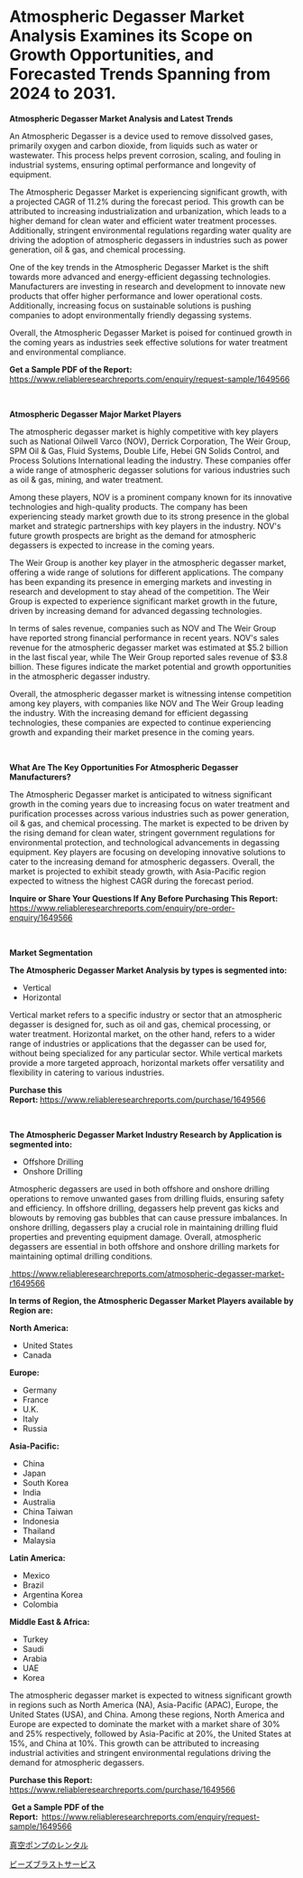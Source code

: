 <p><h1>Atmospheric Degasser Market Analysis Examines its Scope on Growth Opportunities, and Forecasted Trends Spanning from 2024 to 2031.</h1></p><p><strong>Atmospheric Degasser Market Analysis and Latest Trends</strong></p>
<p><p>An Atmospheric Degasser is a device used to remove dissolved gases, primarily oxygen and carbon dioxide, from liquids such as water or wastewater. This process helps prevent corrosion, scaling, and fouling in industrial systems, ensuring optimal performance and longevity of equipment.</p><p>The Atmospheric Degasser Market is experiencing significant growth, with a projected CAGR of 11.2% during the forecast period. This growth can be attributed to increasing industrialization and urbanization, which leads to a higher demand for clean water and efficient water treatment processes. Additionally, stringent environmental regulations regarding water quality are driving the adoption of atmospheric degassers in industries such as power generation, oil & gas, and chemical processing.</p><p>One of the key trends in the Atmospheric Degasser Market is the shift towards more advanced and energy-efficient degassing technologies. Manufacturers are investing in research and development to innovate new products that offer higher performance and lower operational costs. Additionally, increasing focus on sustainable solutions is pushing companies to adopt environmentally friendly degassing systems.</p><p>Overall, the Atmospheric Degasser Market is poised for continued growth in the coming years as industries seek effective solutions for water treatment and environmental compliance.</p></p>
<p><strong>Get a Sample PDF of the Report:&nbsp;</strong> <a href="https://www.reliableresearchreports.com/enquiry/request-sample/1649566">https://www.reliableresearchreports.com/enquiry/request-sample/1649566</a></p>
<p>&nbsp;</p>
<p><strong>Atmospheric Degasser Major Market Players</strong></p>
<p><p>The atmospheric degasser market is highly competitive with key players such as National Oilwell Varco (NOV), Derrick Corporation, The Weir Group, SPM Oil & Gas, Fluid Systems, Double Life, Hebei GN Solids Control, and Process Solutions International leading the industry. These companies offer a wide range of atmospheric degasser solutions for various industries such as oil & gas, mining, and water treatment.</p><p>Among these players, NOV is a prominent company known for its innovative technologies and high-quality products. The company has been experiencing steady market growth due to its strong presence in the global market and strategic partnerships with key players in the industry. NOV's future growth prospects are bright as the demand for atmospheric degassers is expected to increase in the coming years.</p><p>The Weir Group is another key player in the atmospheric degasser market, offering a wide range of solutions for different applications. The company has been expanding its presence in emerging markets and investing in research and development to stay ahead of the competition. The Weir Group is expected to experience significant market growth in the future, driven by increasing demand for advanced degassing technologies.</p><p>In terms of sales revenue, companies such as NOV and The Weir Group have reported strong financial performance in recent years. NOV's sales revenue for the atmospheric degasser market was estimated at $5.2 billion in the last fiscal year, while The Weir Group reported sales revenue of $3.8 billion. These figures indicate the market potential and growth opportunities in the atmospheric degasser industry.</p><p>Overall, the atmospheric degasser market is witnessing intense competition among key players, with companies like NOV and The Weir Group leading the industry. With the increasing demand for efficient degassing technologies, these companies are expected to continue experiencing growth and expanding their market presence in the coming years.</p></p>
<p>&nbsp;</p>
<p><strong>What Are The Key Opportunities For Atmospheric Degasser Manufacturers?</strong></p>
<p><p>The Atmospheric Degasser market is anticipated to witness significant growth in the coming years due to increasing focus on water treatment and purification processes across various industries such as power generation, oil & gas, and chemical processing. The market is expected to be driven by the rising demand for clean water, stringent government regulations for environmental protection, and technological advancements in degassing equipment. Key players are focusing on developing innovative solutions to cater to the increasing demand for atmospheric degassers. Overall, the market is projected to exhibit steady growth, with Asia-Pacific region expected to witness the highest CAGR during the forecast period.</p></p>
<p><strong>Inquire or Share Your Questions If Any Before Purchasing This Report:</strong> <a href="https://www.reliableresearchreports.com/enquiry/pre-order-enquiry/1649566">https://www.reliableresearchreports.com/enquiry/pre-order-enquiry/1649566</a></p>
<p>&nbsp;</p>
<p><strong>Market Segmentation</strong></p>
<p><strong>The Atmospheric Degasser Market Analysis by types is segmented into:</strong></p>
<p><ul><li>Vertical</li><li>Horizontal</li></ul></p>
<p><p>Vertical market refers to a specific industry or sector that an atmospheric degasser is designed for, such as oil and gas, chemical processing, or water treatment. Horizontal market, on the other hand, refers to a wider range of industries or applications that the degasser can be used for, without being specialized for any particular sector. While vertical markets provide a more targeted approach, horizontal markets offer versatility and flexibility in catering to various industries.</p></p>
<p><strong>Purchase this Report:&nbsp;</strong><a href="https://www.reliableresearchreports.com/purchase/1649566">https://www.reliableresearchreports.com/purchase/1649566</a></p>
<p>&nbsp;</p>
<p><strong>The Atmospheric Degasser Market Industry Research by Application is segmented into:</strong></p>
<p><ul><li>Offshore Drilling</li><li>Onshore Drilling</li></ul></p>
<p><p>Atmospheric degassers are used in both offshore and onshore drilling operations to remove unwanted gases from drilling fluids, ensuring safety and efficiency. In offshore drilling, degassers help prevent gas kicks and blowouts by removing gas bubbles that can cause pressure imbalances. In onshore drilling, degassers play a crucial role in maintaining drilling fluid properties and preventing equipment damage. Overall, atmospheric degassers are essential in both offshore and onshore drilling markets for maintaining optimal drilling conditions.</p></p>
<p><a href="https://www.reliableresearchreports.com/atmospheric-degasser-market-r1649566">&nbsp;https://www.reliableresearchreports.com/atmospheric-degasser-market-r1649566</a></p>
<p><strong>In terms of Region, the Atmospheric Degasser Market Players available by Region are:</strong></p>
<p>
    <p> <strong> North America: </strong>
        <ul>
            <li>United States</li>
            <li>Canada</li>
        </ul>
        </p> 
    <p> <strong> Europe: </strong>
        <ul>
            <li>Germany</li>
            <li>France</li>
            <li>U.K.</li>
            <li>Italy</li>
            <li>Russia</li>
        </ul>
        </p> 
    <p> <strong> Asia-Pacific: </strong>
        <ul>
            <li>China</li>
            <li>Japan</li>
            <li>South Korea</li>
            <li>India</li>
            <li>Australia</li>
            <li>China Taiwan</li>
            <li>Indonesia</li>
            <li>Thailand</li>
            <li>Malaysia</li>
        </ul>
        </p> 
    <p> <strong> Latin America: </strong>
        <ul>
            <li>Mexico</li>
            <li>Brazil</li>
            <li>Argentina Korea</li>
            <li>Colombia</li>
        </ul>
        </p> 
    <p> <strong> Middle East & Africa: </strong>
        <ul>
            <li>Turkey</li>
            <li>Saudi</li>
            <li>Arabia</li>
            <li>UAE</li>
            <li>Korea</li>
        </ul>
    </p>
    </p>
<p><p>The atmospheric degasser market is expected to witness significant growth in regions such as North America (NA), Asia-Pacific (APAC), Europe, the United States (USA), and China. Among these regions, North America and Europe are expected to dominate the market with a market share of 30% and 25% respectively, followed by Asia-Pacific at 20%, the United States at 15%, and China at 10%. This growth can be attributed to increasing industrial activities and stringent environmental regulations driving the demand for atmospheric degassers.</p></p>
<p><strong>Purchase this Report: </strong><a href="https://www.reliableresearchreports.com/purchase/1649566">https://www.reliableresearchreports.com/purchase/1649566</a></p>
<p>&nbsp;<strong>Get a Sample PDF of the Report:&nbsp;&nbsp;</strong><a href="https://www.reliableresearchreports.com/enquiry/request-sample/1649566">https://www.reliableresearchreports.com/enquiry/request-sample/1649566</a></p>
<p><strong></strong></p>
<p><p><a href="https://github.com/one-cool-chick/Market-Research-Report-List-1/blob/main/669822730213.md">真空ポンプのレンタル</a></p><p><a href="https://github.com/avbqbctihcbe2/Market-Research-Report-List-1/blob/main/798436530214.md">ビーズブラストサービス</a></p></p>